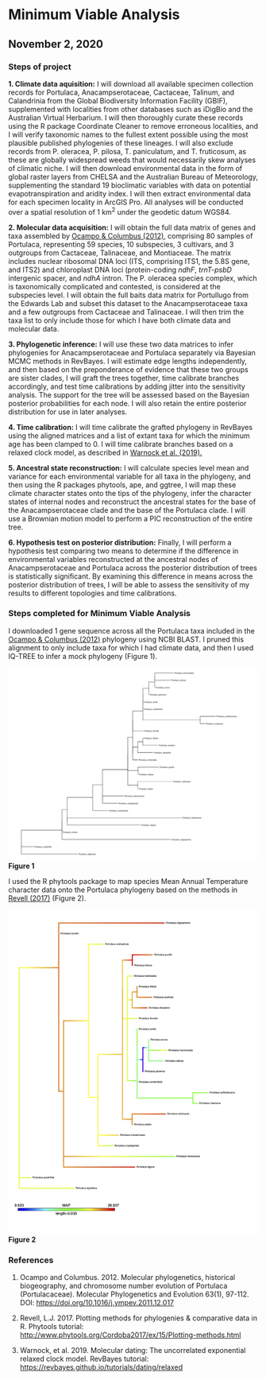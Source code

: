 # Minimum Viable Analysis
## November 2, 2020

### Steps of project

**1. Climate data aquisition:** I will download all available specimen collection records for Portulaca, Anacampserotaceae, Cactaceae, Talinum, and Calandrinia from the Global Biodiversity Information Facility (GBIF), supplemented with localities from other databases such as iDigBio and the Australian Virtual Herbarium. I will then thoroughly curate these records using the R package Coordinate Cleaner to remove erroneous localities, and I will verify taxonomic names to the fullest extent possible using the most plausible published phylogenies of these lineages. I will also exclude records from P. oleracea, P. pilosa, T. paniculatum, and T. fruticosum, as these are globally widespread weeds that would necessarily skew analyses of climatic niche. I will then download environmental data in the form of global raster layers from CHELSA and the Australian Bureau of Meteorology, supplementing the standard 19 bioclimatic variables with data on potential evapotranspiration and aridity index. I will then extract environmental data for each specimen locality in ArcGIS Pro. All analyses will be conducted over a spatial resolution of 1 km<sup>2</sup> under the geodetic datum WGS84.

**2. Molecular data acquisition:** I will obtain the full data matrix of genes and taxa assembled by [Ocampo & Columbus (2012)](https://www.sciencedirect.com/science/article/pii/S1055790311005306?via%3Dihub), comprising 80 samples of Portulaca, representing 59 species, 10 subspecies, 3 cultivars, and 3 outgroups from Cactaceae, Talinaceae, and Montiaceae. The matrix includes nuclear ribosomal DNA loci (ITS, comprising ITS1, the 5.8S gene, and ITS2) and chloroplast DNA loci (protein-coding *ndhF*, *trnT-psbD* intergenic spacer, and *ndhA* intron. The P. oleracea species complex, which is taxonomically complicated and contested, is considered at the subspecies level. I will obtain the full baits data matrix for Portullugo from the Edwards Lab and subset this dataset to the Anacampserotaceae taxa and a few outgroups from Cactaceae and Talinaceae. I will then trim the taxa list to only include those for which I have both climate data and molecular data. 

**3. Phylogenetic inference:** I will use these two data matrices to infer phylogenies for Anacampserotaceae and Portulaca separately via Bayesian MCMC methods in RevBayes. I will estimate edge lengths independently, and then based on the preponderance of evidence that these two groups are sister clades, I will graft the trees together, time calibrate branches accordingly, and test time calibrations by adding jitter into the sensitivity analysis. The support for the tree will be assessed based on the Bayesian posterior probabilities for each node. I will also retain the entire posterior distribution for use in later analyses.

**4. Time calibration:** I will time calibrate the grafted phylogeny in RevBayes using the aligned matrices and a list of extant taxa for which the minimum age has been clamped to 0. I will time calibrate branches based on a relaxed clock model, as described in [Warnock et al. (2019).](https://revbayes.github.io/tutorials/dating/relaxed) 

**5. Ancestral state reconstruction:** I will calculate species level mean and variance for each environmental variable for all taxa in the phylogeny, and then using the R packages phytools, ape, and ggtree, I will map these climate character states onto the tips of the phylogeny, infer the character states of internal nodes and reconstruct the ancestral states for the base of the Anacampserotaceae clade and the base of the Portulaca clade. I will use a Brownian motion model to perform a PIC reconstruction of the entire tree.

**6. Hypothesis test on posterior distribution:** Finally, I will perform a hypothesis test comparing two means to determine if the difference in environmental variables reconstructed at the ancestral nodes of Anacampserotaceae and Portulaca across the posterior distribution of trees is statistically significant. By examining this difference in means across the posterior distribution of trees, I will be able to assess the sensitivity of my results to different topologies and time calibrations.

### Steps completed for Minimum Viable Analysis

I downloaded 1 gene sequence across all the Portulaca taxa included in the [Ocampo & Columbus (2012)](https://www.sciencedirect.com/science/article/pii/S1055790311005306?via%3Dihub) phylogeny using NCBI BLAST. I pruned this alignment to only include taxa for which I had climate data, and then I used IQ-TREE to infer a mock phylogeny (Figure 1).

![Portulaca Mock Phylogeny](https://github.com/noraheaphy/finalproject/blob/master/minimum_viable_analysis/port_tree_test_11-2-2020.jpeg)
**Figure 1**

I used the R phytools package to map species Mean Annual Temperature character data onto the Portulaca phylogeny based on the methods in [Revell (2017)](http://www.phytools.org/Cordoba2017/ex/15/Plotting-methods.html) (Figure 2).

![Portulaca Phylogeny with Mean Annual Temperature](https://github.com/noraheaphy/finalproject/blob/master/minimum_viable_analysis/port_map_tree_test_11-2-2020.jpg)
**Figure 2**

### References

1. Ocampo and Columbus. 2012. Molecular phylogenetics, historical biogeography, and chromosome number evolution of Portulaca (Portulacaceae). Molecular Phylogenetics and Evolution 63(1), 97-112. DOI: https://doi.org/10.1016/j.ympev.2011.12.017

2. Revell, L.J. 2017. Plotting methods for phylogenies & comparative data in R. Phytools tutorial: http://www.phytools.org/Cordoba2017/ex/15/Plotting-methods.html

3. Warnock, et al. 2019. Molecular dating: The uncorrelated exponential relaxed clock model. RevBayes tutorial: https://revbayes.github.io/tutorials/dating/relaxed

